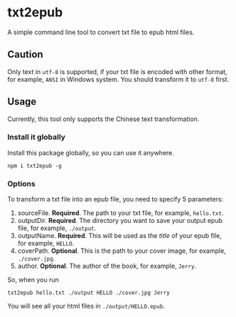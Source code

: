 # txt2epub

A simple command line tool to convert txt file to epub html files.

## Caution

Only text in `utf-8` is supported, if your txt file is encoded with other format, for example, `ANSI` in Windows system. You should transform it to `utf-8` first.

## Usage

Currently, this tool only supports the Chinese text transformation.

### Install it globally

Install this package globally, so you can use it anywhere.

`npm i txt2epub -g`

### Options

To transform a txt file into an epub file, you need to specify 5 parameters:

1. sourceFile. **Required**. The path to your txt file, for example, `hello.txt`.
2. outputDir. **Required**. The directory you want to save your output epub file, for example, `./output`.
3. outputName. **Required**. This will be used as the _title_ of your epub file, for example, `HELLO`.
4. coverPath. **Optional**. This is the path to your cover image, for example, `./cover.jpg`.
5. author. **Optional**. The author of the book, for example, `Jerry`.

So, when you run

`txt2epub hello.txt ./output HELLO ./cover.jpg Jerry`

You will see all your html files in `./output/HELLO.epub`.
